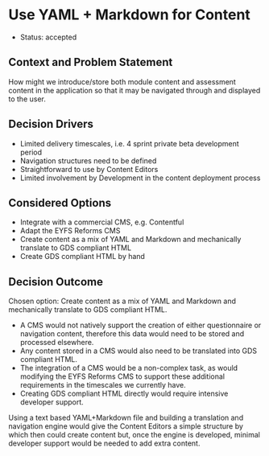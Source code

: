# Use YAML + Markdown for Content

* Status: accepted

## Context and Problem Statement

How might we introduce/store both module content and assessment content in the application so that it may be navigated through and displayed to the user.

## Decision Drivers

* Limited delivery timescales, i.e. 4 sprint private beta development period
* Navigation structures need to be defined
* Straightforward to use by Content Editors
* Limited involvement by Development in the content deployment process 

## Considered Options

* Integrate with a commercial CMS, e.g. Contentful
* Adapt the EYFS Reforms CMS
* Create content as a mix of YAML and Markdown and mechanically translate to GDS compliant HTML
* Create GDS compliant HTML by hand

## Decision Outcome

Chosen option: Create content as a mix of YAML and Markdown and mechanically translate to GDS compliant HTML.

* A CMS would not natively support the creation of either questionnaire or navigation content, therefore this data would need to be stored and processed elsewhere. 
* Any content stored in a CMS would also need to be translated into GDS compliant HTML. 
* The integration of a CMS would be a non-complex task, as would modifying the EYFS Reforms CMS to support these additional requirements in the timescales we currently have.
* Creating GDS compliant HTML directly would require intensive developer support.

Using a text based YAML+Markdown file and building a translation and navigation engine would give the Content Editors a simple structure by which then could create content but, once the engine is developed, minimal developer support would be needed to add extra content.
